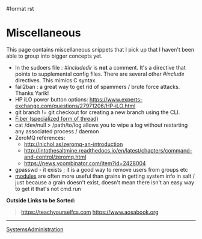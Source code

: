 \#format rst

Miscellaneous
=============

This page contains miscellaneous snippets that I pick up that I haven't been able to group into bigger concepts yet.

-   In the sudoers file : *\#includedir* is **not** a comment. It's a directive that points to supplemental config files. There are several other *\#include* directives. This mimics C syntax.
-   fail2ban : a great way to get rid of spammers / brute force attacks. Thanks Yarik!
-   HP iLO power button options: <https://www.experts-exchange.com/questions/27971206/HP-iLO.html>
-   git branch != git checkout for creating a new branch using the CLI.
-   [Fiber (specialized form of thread)](https://en.wikipedia.org/wiki/Fiber_(computer_science))
-   cat /dev/null \> /path/to/log allows you to wipe a log without restarting any associated process / daemon
-   ZeroMQ references:
    -   <http://nichol.as/zeromq-an-introduction>
    -   <http://intothesaltmine.readthedocs.io/en/latest/chapters/command-and-control/zeromq.html>
    -   <https://news.ycombinator.com/item?id=2428004>
-   gpasswd - it exists ; it is a good way to remove users from groups etc
-   [modules](https://docs.saltstack.com/en/latest/salt-modindex.html) are often more useful than grains in getting system info in salt / just because a grain doesn't exist, doesn't mean there isn't an easy way to get it that's not cmd.run

**Outside Links to be Sorted:**

> <https://teachyourselfcs.com> <https://www.aosabook.org>

* * * * *

[SystemsAdministration](../SystemsAdministration)

